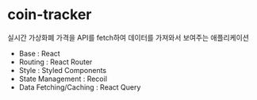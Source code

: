 # coin-tracker

실시간 가상화폐 가격을 API를 fetch하여 데이터를 가져와서 보여주는 애플리케이션

- Base : React
- Routing : React Router
- Style : Styled Components
- State Management : Recoil
- Data Fetching/Caching : React Query



